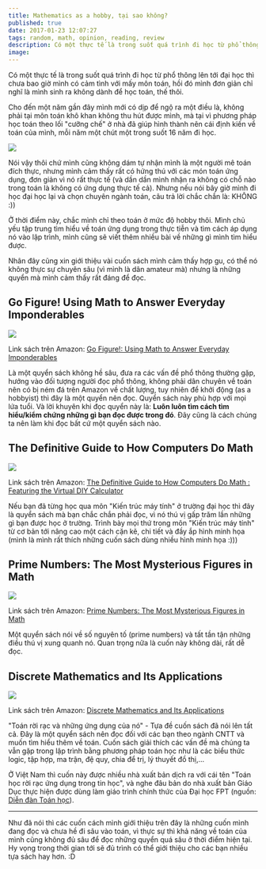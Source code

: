 ```yaml
---
title: Mathematics as a hobby, tại sao không?
published: true
date: 2017-01-23 12:07:27
tags: random, math, opinion, reading, review
description: Có một thực tế là trong suốt quá trình đi học từ phổ thông lên tới đại học thì chưa bao giờ mình có cảm tình với mấy môn toán, hồi đó mình đơn giản chỉ nghĩ là mình sinh ra không dành để học toán, thế thôi.
image:
---
```

Có một thực tế là trong suốt quá trình đi học từ phổ thông lên tới đại học thì chưa bao giờ mình có cảm tình với mấy môn toán, hồi đó mình đơn giản chỉ nghĩ là mình sinh ra không dành để học toán, thế thôi.

Cho đến một năm gần đây mình mới có dịp để ngộ ra một điều là, không phải tại môn toán khô khan không thu hút được mình, mà tại vì phương pháp học toán theo lối "cưỡng chế" ở nhà đã giúp hình thành nên cái định kiến về toán của mình, mỗi năm một chút một trong suốt 16 năm đi học.

![](img/thinking.jpg)

Nói vậy thôi chứ mình cũng không dám tự nhận mình là một người mê toán đích thực, nhưng mình cảm thấy rất có hứng thú với các món toán ứng dụng, đơn giản vì nó rất thực tế (và dần dần mình nhận ra không có chỗ nào trong toán là không có ứng dụng thực tế cả). Nhưng nếu nói bây giờ mình đi học đại học lại và chọn chuyên ngành toán, câu trả lời chắc chắn là: KHÔNG :))

Ở thời điểm này, chắc mình chỉ theo toán ở mức độ hobby thôi. Mình chủ yếu tập trung tìm hiểu về toán ứng dụng trong thực tiễn và tìm cách áp dụng nó vào lập trình, mình cũng sẽ viết thêm nhiều bài về những gì mình tìm hiểu được. 

Nhân đây cũng xin giới thiệu vài cuốn sách mình cảm thấy hợp gu, có thể nó không thực sự chuyên sâu (vì mình là dân amateur mà) nhưng là những quyển mà mình cảm thấy rất đáng để đọc.

## Go Figure! Using Math to Answer Everyday Imponderables

![](img/math_book_go_figure.gif)

Link sách trên Amazon: [Go Figure!: Using Math to Answer Everyday Imponderables](https://www.amazon.com/Go-Figure-Answer-Everyday-Imponderables/dp/0809228823)

Là một quyển sách không hề sâu, đưa ra các vấn đề phổ thông thường gặp, hướng vào đối tượng người đọc phổ thông, không phải dân chuyên về toán nên có bị ném đá trên Amazon về chất lượng, tuy nhiên để khởi động (as a hobbyist) thì đây là một quyển nên đọc. Quyển sách này phù hợp với mọi lứa tuổi. Và lời khuyên khi đọc quyển này là: **Luôn luôn tìm cách tìm hiểu/kiểm chứng những gì bạn đọc được trong đó**. Đây cũng là cách chúng ta nên làm khi đọc bất cứ một quyển sách nào.

## The Definitive Guide to How Computers Do Math

![](img/math_book_how_computer_do_math.jpg)

Link sách trên Amazon: [The Definitive Guide to How Computers Do Math : Featuring the Virtual DIY Calculator](https://www.amazon.com/Definitive-Guide-How-Computers-Math/dp/0471732788)

Nếu bạn đã từng học qua môn "Kiến trúc máy tính" ở trường đại học thì đây là quyển sách mà bạn chắc chắn phải đọc, vì nó thú vị gấp trăm lần những gì bạn được học ở trường. Trình bày mọi thứ trong môn "Kiến trúc máy tính" từ cơ bản tới nâng cao một cách cặn kẽ, chi tiết và đầy ắp hình minh họa (mình là mình rất thích những cuốn sách dùng nhiều hình minh họa :))) 

## Prime Numbers: The Most Mysterious Figures in Math

![](img/math_book_prime_numbers.jpg)

Link sách trên Amazon: [Prime Numbers: The Most Mysterious Figures in Math](https://www.amazon.com/Prime-Numbers-Most-Mysterious-Figures/dp/1620458241)

Một quyển sách nói về số nguyên tố (prime numbers) và tất tần tận những điều thú vị xung quanh nó. Quan trọng nữa là cuốn này không dài, rất dễ đọc.

## Discrete Mathematics and Its Applications

![](img/math_book_discrete_application.jpg)

Link sách trên Amazon: [Discrete Mathematics and Its Applications](https://www.amazon.com/Discrete-Mathematics-Applications-Kenneth-Rosen-ebook/dp/B006U064FY)

"Toán rời rạc và những ứng dụng của nó" - Tựa đề cuốn sách đã nói lên tất cả. Đây là một quyển sách nên đọc đối với các bạn theo ngành CNTT và muốn tìm hiểu thêm về toán. Cuốn sách giải thích các vấn đề mà chúng ta vẫn gặp trong lập trình bằng phương pháp toán học như là các biểu thức logic, tập hợp, ma trận, đệ quy, chia để trị, lý thuyết đồ thị,...

Ở Việt Nam thì cuốn này được nhiều nhà xuất bản dịch ra với cái tên "Toán học rời rạc ứng dụng trong tin học", và nghe đâu bản do nhà xuất bản Giáo Dục thực hiện được dùng làm giáo trình chính thức của Đại học FPT (nguồn: [Diễn đàn Toán học](http://diendantoanhoc.net/topic/45613-toan-h%E1%BB%8Dc-r%E1%BB%9Di-r%E1%BA%A1c-%E1%BB%A9ng-d%E1%BB%A5ng-trong-tin-h%E1%BB%8Dc/)). 

---

Như đã nói thì các cuốn cách mình giới thiệu trên đây là những cuốn mình đang đọc và chưa hề đi sâu vào toán, vì thực sự thì khả năng về toán của mình cũng không đủ sâu để đọc những quyển quá sâu ở thời điểm hiện tại. Hy vọng trong thời gian tới sẽ đủ trình có thể giới thiệu cho các bạn nhiều tựa sách hay hơn. :D 
